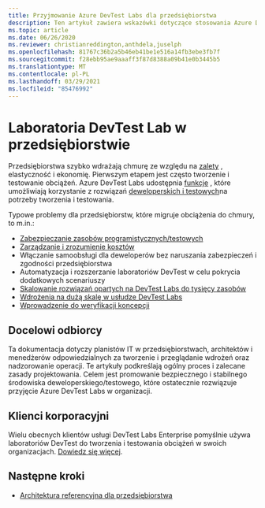 ```yaml
---
title: Przyjmowanie Azure DevTest Labs dla przedsiębiorstwa
description: Ten artykuł zawiera wskazówki dotyczące stosowania Azure DevTest Labs w przedsiębiorstwie.
ms.topic: article
ms.date: 06/26/2020
ms.reviewer: christianreddington,anthdela,juselph
ms.openlocfilehash: 81767c36b2a5b46eb41be1e516a14fb3ebe3fb7f
ms.sourcegitcommit: f28ebb95ae9aaaff3f87d8388a09b41e0b3445b5
ms.translationtype: MT
ms.contentlocale: pl-PL
ms.lasthandoff: 03/29/2021
ms.locfileid: "85476992"
---
```

# <a name="devtest-labs-in-the-enterprise"></a>Laboratoria DevTest Lab w przedsiębiorstwie
Przedsiębiorstwa szybko wdrażają chmurę ze względu na [zalety](/azure/architecture/cloud-adoption/business-strategy/cloud-migration-business-case) , elastyczność i ekonomię. Pierwszym etapem jest często tworzenie i testowanie obciążeń. Azure DevTest Labs udostępnia [funkcje](devtest-lab-concepts.md) , które umożliwiają korzystanie z rozwiązań [deweloperskich i testowych](devtest-lab-guidance-get-started.md)na potrzeby tworzenia i testowania.

Typowe problemy dla przedsiębiorstw, które migruje obciążenia do chmury, to m.in.:

- [Zabezpieczanie zasobów programistycznych/testowych](devtest-lab-guidance-governance-policy-compliance.md)
- [Zarządzanie i zrozumienie kosztów](devtest-lab-guidance-governance-cost-ownership.md)
- Włączanie samoobsługi dla deweloperów bez naruszania zabezpieczeń i zgodności przedsiębiorstwa
- Automatyzacja i rozszerzanie laboratoriów DevTest w celu pokrycia dodatkowych scenariuszy
- [Skalowanie rozwiązań opartych na DevTest Labs do tysięcy zasobów](devtest-lab-guidance-scale.md)
- [Wdrożenia na dużą skalę w usłudze DevTest Labs](devtest-lab-guidance-orchestrate-implementation.md)
- [Wprowadzenie do weryfikacji koncepcji](devtest-lab-guidance-orchestrate-implementation.md)

## <a name="intended-audience"></a>Docelowi odbiorcy
Ta dokumentacja dotyczy planistów IT w przedsiębiorstwach, architektów i menedżerów odpowiedzialnych za tworzenie i przeglądanie wdrożeń oraz nadzorowanie operacji. Te artykuły podkreślają ogólny proces i zalecane zasady projektowania. Celem jest promowanie bezpiecznego i stabilnego środowiska deweloperskiego/testowego, które ostatecznie rozwiązuje przyjęcie Azure DevTest Labs w organizacji.

## <a name="enterprise-customers"></a>Klienci korporacyjni

Wielu obecnych klientów usługi DevTest Labs Enterprise pomyślnie używa laboratoriów DevTest do tworzenia i testowania obciążeń w swoich organizacjach. [Dowiedz się więcej](https://azure.microsoft.com/case-studies/?term=DevTest+labs).

## <a name="next-steps"></a>Następne kroki
- [Architektura referencyjna dla przedsiębiorstwa](devtest-lab-reference-architecture.md)
